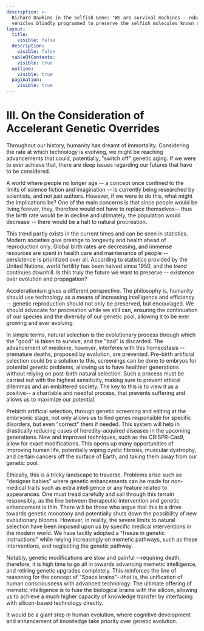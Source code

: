 ```yaml
---
description: >-
  Richard Dawkins in The Selfish Gene: "We are survival machines — robot
  vehicles blindly programmed to preserve the selfish molecules known as genes."
layout:
  title:
    visible: false
  description:
    visible: false
  tableOfContents:
    visible: true
  outline:
    visible: true
  pagination:
    visible: true
---
```


# III. On the Consideration of Accelerant Genetic Overrides

Throughout our history, humanity has dreamt of immortality. Considering the rate at which technology is evolving, we might be reaching advancements that could, potentially, "switch off" genetic aging. If we were to ever achieve that, there are deep issues regarding our futures that have to be considered.

A world where people no longer age -- a concept once confined to the limits of science fiction and imagination -- is currently being researched by scientists, and not just authors. However, if we were to do this, what might the implications be? One of the main concerns is that since people would be living forever, they, therefore would not have to replace themselves-- thus the birth rate would be in decline and ultimately, the population would decrease -- there would be a halt to natural procreation.

This trend partly exists in the current times and can be seen in statistics. Modern societies give prestige to longevity and health ahead of reproduction only. Global birth rates are decreasing, and immense resources are spent in health care and maintenance of people -- persistence is prioritized over all. According to statistics provided by the United Nations, world fertility has been halved since 1950, and the trend continues downhill. Is this truly the future we want to preserve -- existence over evolution and propagation?

Accelerationism gives a different perspective. The philosophy is, humanity should use technology as a means of increasing intelligence and efficiency -- genetic reproduction should not only be preserved, but encouraged. We should advocate for procreation while we still can, ensuring the continuation of our species and the diversity of our genetic pool, allowing it to be ever growing and ever evolving.&#x20;

In simple terms, natural selection is the evolutionary process through which the "good" is taken to survive, and the "bad" is discarded. The advancement of medicine, however, interferes with this homeostasis -- premature deaths, proposed by evolution, are prevented. Pre-birth artificial selection could be a solution to this, screenings can be done to embryos for potential genetic problems, allowing us to have healthier generations without relying on post-birth natural selection. Such a process must be carried out with the highest sensitivity, making sure to prevent ethical dilemmas and an embittered society. The key to this is to view it as a positive-- a charitable and needful process, that prevents suffering and allows us to maximize our potential.

Prebirth artificial selection, through genetic screening and editing at the embryonic stage, not only allows us to find genes responsible for specific disorders, but even "correct" them if needed. This system will help in drastically reducing cases of heredity-acquired diseases in the upcoming generations. New and improved techniques, such as the CRISPR-Cas9, allow for exact modifications. This opens up many opportunities of improving human life, potentially wiping cystic fibrosis, muscular dystrophy, and certain cancers off the surface of Earth, and taking them away from our genetic pool.

Ethically, this is a tricky landscape to traverse. Problems arise such as "designer babies" where genetic enhancements can be made for non-medical traits such as extra intelligence or any feature related to appearances. One must tread carefully and sail through this terrain responsibly, as the line between therapeutic intervention and genetic enhancement is thin. There will be those who argue that this is a drive towards genetic monotony and potentially shuts down the possibility of new evolutionary blooms. However, in reality, the severe limits to natural selection have been imposed upon us by specific medical interventions in the modern world. We have tacitly adopted a "freeze in genetic instructions" while relying increasingly on memetic pathways, such as these interventions, and neglecting the genetic pathway.

Notably, genetic modifications are slow and painful --requiring death, therefore, it is high time to go all in towards advancing memetic intelligence, and retiring genetic upgrades completely. This reinforces the line of reasoning for the concept of "Space brains"--that is, the unification of human consciousness with advanced technology. The ultimate offering of memetic intelligence is to fuse the biological brains with the silicon, allowing us to achieve a much higher capacity of knowledge transfer by interfacing with silicon-based technology directly.&#x20;

It would be a giant step in human evolution, where cognitive development and enhancement of knowledge take priority over genetic evolution.&#x20;

